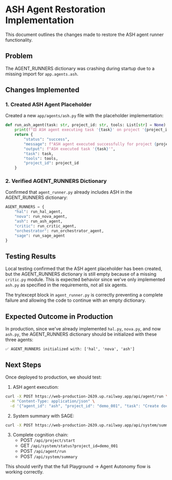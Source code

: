 # ASH Agent Restoration Implementation

This document outlines the changes made to restore the ASH agent runner functionality.

## Problem

The AGENT_RUNNERS dictionary was crashing during startup due to a missing import for `app.agents.ash`.

## Changes Implemented

### 1. Created ASH Agent Placeholder

Created a new `app/agents/ash.py` file with the placeholder implementation:

```python
def run_ash_agent(task: str, project_id: str, tools: List[str] = None) -> Dict[str, Any]:
    print(f"🟨 ASH agent executing task '{task}' on project '{project_id}'")
    return {
        "status": "success",
        "message": f"ASH agent executed successfully for project {project_id}",
        "output": f"ASH executed task '{task}'",
        "task": task,
        "tools": tools,
        "project_id": project_id
    }
```

### 2. Verified AGENT_RUNNERS Dictionary

Confirmed that `agent_runner.py` already includes ASH in the AGENT_RUNNERS dictionary:

```python
AGENT_RUNNERS = {
    "hal": run_hal_agent,
    "nova": run_nova_agent,
    "ash": run_ash_agent,
    "critic": run_critic_agent,
    "orchestrator": run_orchestrator_agent,
    "sage": run_sage_agent
}
```

## Testing Results

Local testing confirmed that the ASH agent placeholder has been created, but the AGENT_RUNNERS dictionary is still empty because of a missing `critic.py` module. This is expected behavior since we've only implemented `ash.py` as specified in the requirements, not all six agents.

The try/except block in `agent_runner.py` is correctly preventing a complete failure and allowing the code to continue with an empty dictionary.

## Expected Outcome in Production

In production, since we've already implemented `hal.py`, `nova.py`, and now `ash.py`, the AGENT_RUNNERS dictionary should be initialized with these three agents:

```
✅ AGENT_RUNNERS initialized with: ['hal', 'nova', 'ash']
```

## Next Steps

Once deployed to production, we should test:

1. ASH agent execution:
```bash
curl -X POST https://web-production-2639.up.railway.app/api/agent/run \
  -H "Content-Type: application/json" \
  -d '{"agent_id": "ash", "project_id": "demo_001", "task": "Create documentation"}'
```

2. System summary with SAGE:
```bash
curl -X POST https://web-production-2639.up.railway.app/api/system/summary?project_id=demo_001
```

3. Complete cognition chain:
   - POST `/api/project/start`
   - GET `/api/system/status?project_id=demo_001`
   - POST `/api/agent/run`
   - POST `/api/system/summary`

This should verify that the full Playground → Agent Autonomy flow is working correctly.
